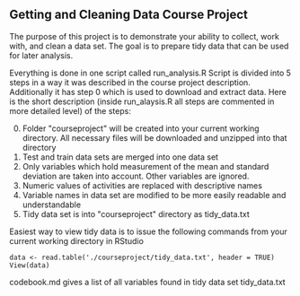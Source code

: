 ## Getting and Cleaning Data Course Project

The purpose of this project is to demonstrate your ability to collect, work with, and clean a data set. The goal is to prepare tidy data that can be used for later analysis. 

Everything is done in one script called run_analysis.R
Script is divided into 5 steps in a way it was described in the course project description. Additionally it has step 0 which is used to download and extract data. Here is the short description (inside run_alaysis.R all steps are commented in more detailed level) of the steps:

0. Folder "courseproject" will be created into your current working directory. All necessary files will be downloaded and unzipped into that directory
1. Test and train data sets are merged into one data set
2. Only variables which hold measurement of the mean and standard deviation are taken into account. Other variables are ignored.
3. Numeric values of activities are replaced with descriptive names
4. Variable names in data set are modified to be more easily readable and understandable
5. Tidy data set is into "courseproject" directory as tidy_data.txt

Easiest way to view tidy data is to issue the following commands from your current working directory in RStudio
```
data <- read.table('./courseproject/tidy_data.txt', header = TRUE)
View(data)
```
codebook.md gives a list of all variables found in tidy data set tidy_data.txt
